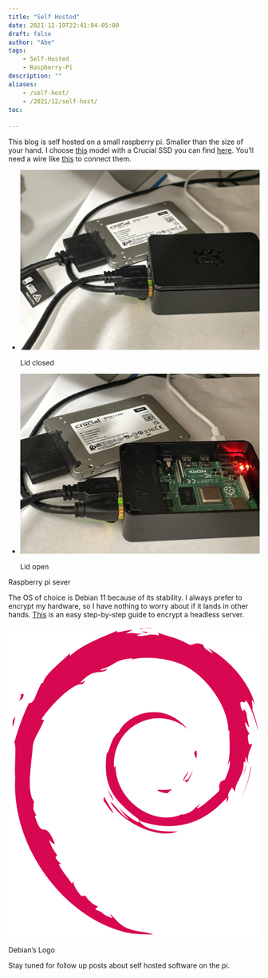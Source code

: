 ```yaml
---
title: "Self Hosted"
date: 2021-12-19T22:41:04-05:00
draft: false
author: "Abe"
tags:
    - Self-Hosted
    - Raspberry-Pi
description: ""
aliases: 
    - /self-host/
    - /2021/12/self-host/
toc: 

---
```


This blog is self hosted on a small raspberry pi. Smaller than the size of your hand. I choose [this](https://www.amazon.com/gp/product/B07V5JTMV9/ref=as_li_tl?ie=UTF8&camp=1789&creative=9325&creativeASIN=B07V5JTMV9&linkCode=as2&tag=habet-20&linkId=f44d9fe1209576d61164ee27401025b5) model with a Crucial SSD you can find [here](https://amzn.to/3H57vys). You’ll need a wire like [this](https://www.amazon.com/gp/product/B00XLAZODE/ref=as_li_tl?ie=UTF8&camp=1789&creative=9325&creativeASIN=B00XLAZODE&linkCode=as2&tag=habet-20&linkId=02980243c452d2e24be82c3b9df57cd2) to connect them.

- ![pi with lid](/images/pi-with-ssd-covered.jpg)
    
    Lid closed
    
- ![pi with lid open](/images/pi-with-ssd.jpg)
    
    Lid open
    

Raspberry pi sever

The OS of choice is Debian 11 because of its stability. I always prefer to encrypt my hardware, so I have nothing to worry about if it lands in other hands. [This](https://github.com/abe-101/pi-encrypted-boot-ssh) is an easy step-by-step guide to encrypt a headless server.

![debian logo](/images/debian-logo.png)

Debian’s Logo

Stay tuned for follow up posts about self hosted software on the pi.
